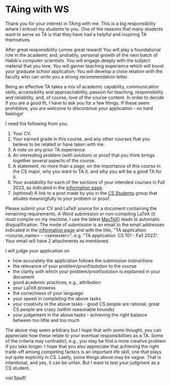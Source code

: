 # TAing with WS

Thank you for your interest in TAing with me. This is a big responsibility where I entrust my students to you. One of the reasons that many students want to serve as TA is that they have had a helpful and inspiring TA themselves.

After great responsibility comes great reward! You will play a foundational role in the academic and, probably, personal growth of the next batch of Habib's computer scientists. You will engage deeply with the subject material that you love. You will garner teaching experience which will boost your graduate school application. You will develop a close relation with the faculty who can write you a strong recommendation letter.

Being an effective TA takes a mix of academic capability, communication skills, accessibility and approachability, passion for teaching, responsibility and reliability, and, of course, love of the course content. In order to decide if you are a good fit, I have to ask you for a few things. If these seem prohibitive, you are welcome to discontinue your application - no hard feelings!

I need the following from you.

1. Your CV.
1. Your earned grade in this course, and any other courses that you believe to be related or have taken with me.
1. A note on any prior TA experience.
1. An interesting problem (with solution) or proof that you think brings together several aspects of the course.
1. A statement, no more than a page, on the importance of this course in the CS major, why you want to TA it, and why you will be a good TA for it.
1. Your availability for each of the sections of your intended courses in Fall 2023, as indicated in the [information page](./times).
1. (optional) A link to a post made by you in the [CS Students](https://web.yammer.com/main/org/habib.edu.pk/groups/eyJfdHlwZSI6Ikdyb3VwIiwiaWQiOiI1NjM4MTI0MzM5MiJ9/all) group that alludes meaningfully to your problem or proof.

Please submit your CV and LaTeX source for a document containing the remaining requirements. A Word submission or non-compiling LaTeX (it must compile on my machine, I use the latest [MacTeX](https://www.tug.org/mactex/)) leads to automatic disqualification. The mode of submission is an email to the email addresses indicated in the [information page](./times) and with the title, "TA application: \<course_name\> - \<semester\>", e.g. "TA application: CS 101 - Fall 2023". Your email will have 2 attachments as mentioned.

I will judge your application on

- how accurately the application follows the submission instructions
- the relevance of your problem/proof/solution to the course
- the clarity with which your problem/proof/solution is explained in your document
- good academic practices, e.g., attribution
- your LaTeX prowess
- the correctness of your language
- your speed in completing the above tasks
- your creativity in the above tasks - good CS people are rational, great CS people are crazy (within reasonable bounds)
- your judgement in the above tasks - achieving the right balance between too little and too much

The above may seem arbitrary but I hope that with some thought, you can appreciate how these relate to your eventual responsibilities as a TA. Some of the criteria may contradict, e.g., you may be find a more creative problem if you take longer. I hope that you also appreciate that achieving the right trade-off among competing factors is an important life skill, one that plays out quite explicitly in CS. Lastly, some things above may be vague. That is intentional, and yes, it can be unfair. But I want to test your judgment as a CS student.

viel Spaß!
